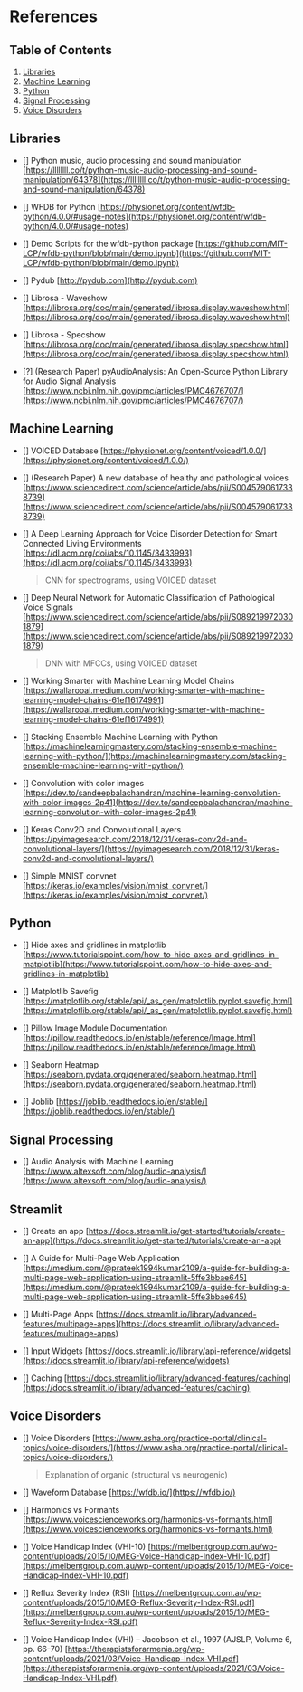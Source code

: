 # References

## Table of Contents
1. [Libraries]()
2. [Machine Learning]()
3. [Python]()
4. [Signal Processing]()
5. [Voice Disorders]()


## Libraries
- [] Python music, audio processing and sound manipulation [https://llllllll.co/t/python-music-audio-processing-and-sound-manipulation/64378](https://llllllll.co/t/python-music-audio-processing-and-sound-manipulation/64378)

- [] WFDB for Python [https://physionet.org/content/wfdb-python/4.0.0/#usage-notes](https://physionet.org/content/wfdb-python/4.0.0/#usage-notes)

- [] Demo Scripts for the wfdb-python package [https://github.com/MIT-LCP/wfdb-python/blob/main/demo.ipynb](https://github.com/MIT-LCP/wfdb-python/blob/main/demo.ipynb)

- [] Pydub [http://pydub.com](http://pydub.com)

- [] Librosa - Waveshow [https://librosa.org/doc/main/generated/librosa.display.waveshow.html](https://librosa.org/doc/main/generated/librosa.display.waveshow.html)

- [] Librosa - Specshow [https://librosa.org/doc/main/generated/librosa.display.specshow.html](https://librosa.org/doc/main/generated/librosa.display.specshow.html)

- [?] (Research Paper) pyAudioAnalysis: An Open-Source Python Library for Audio Signal Analysis [https://www.ncbi.nlm.nih.gov/pmc/articles/PMC4676707/](https://www.ncbi.nlm.nih.gov/pmc/articles/PMC4676707/)


## Machine Learning
- [] VOICED Database [https://physionet.org/content/voiced/1.0.0/](https://physionet.org/content/voiced/1.0.0/)

- [] (Research Paper) A new database of healthy and pathological voices [https://www.sciencedirect.com/science/article/abs/pii/S0045790617338739](https://www.sciencedirect.com/science/article/abs/pii/S0045790617338739)

- [] A Deep Learning Approach for Voice Disorder Detection for Smart Connected Living Environments [https://dl.acm.org/doi/abs/10.1145/3433993](https://dl.acm.org/doi/abs/10.1145/3433993)

	> CNN for spectrograms, using VOICED dataset

- [] Deep Neural Network for Automatic Classification of Pathological Voice Signals [https://www.sciencedirect.com/science/article/abs/pii/S0892199720301879](https://www.sciencedirect.com/science/article/abs/pii/S0892199720301879)

	> DNN with MFCCs, using VOICED dataset

- [] Working Smarter with Machine Learning Model Chains [https://wallarooai.medium.com/working-smarter-with-machine-learning-model-chains-61ef16174991](https://wallarooai.medium.com/working-smarter-with-machine-learning-model-chains-61ef16174991)

- [] Stacking Ensemble Machine Learning with Python [https://machinelearningmastery.com/stacking-ensemble-machine-learning-with-python/](https://machinelearningmastery.com/stacking-ensemble-machine-learning-with-python/)

- [] Convolution with color images [https://dev.to/sandeepbalachandran/machine-learning-convolution-with-color-images-2p41](https://dev.to/sandeepbalachandran/machine-learning-convolution-with-color-images-2p41)

- [] Keras Conv2D and Convolutional Layers [https://pyimagesearch.com/2018/12/31/keras-conv2d-and-convolutional-layers/](https://pyimagesearch.com/2018/12/31/keras-conv2d-and-convolutional-layers/)

- [] Simple MNIST convnet [https://keras.io/examples/vision/mnist_convnet/](https://keras.io/examples/vision/mnist_convnet/)


## Python
- [] Hide axes and gridlines in matplotlib [https://www.tutorialspoint.com/how-to-hide-axes-and-gridlines-in-matplotlib](https://www.tutorialspoint.com/how-to-hide-axes-and-gridlines-in-matplotlib)

- [] Matplotlib Savefig [https://matplotlib.org/stable/api/_as_gen/matplotlib.pyplot.savefig.html](https://matplotlib.org/stable/api/_as_gen/matplotlib.pyplot.savefig.html)

- [] Pillow Image Module Documentation [https://pillow.readthedocs.io/en/stable/reference/Image.html](https://pillow.readthedocs.io/en/stable/reference/Image.html)

- [] Seaborn Heatmap [https://seaborn.pydata.org/generated/seaborn.heatmap.html](https://seaborn.pydata.org/generated/seaborn.heatmap.html)

- [] Joblib [https://joblib.readthedocs.io/en/stable/](https://joblib.readthedocs.io/en/stable/)


## Signal Processing
- [] Audio Analysis with Machine Learning [https://www.altexsoft.com/blog/audio-analysis/](https://www.altexsoft.com/blog/audio-analysis/)


## Streamlit
- [] Create an app [https://docs.streamlit.io/get-started/tutorials/create-an-app](https://docs.streamlit.io/get-started/tutorials/create-an-app)

- [] A Guide for Multi-Page Web Application [https://medium.com/@prateek1994kumar2109/a-guide-for-building-a-multi-page-web-application-using-streamlit-5ffe3bbae645](https://medium.com/@prateek1994kumar2109/a-guide-for-building-a-multi-page-web-application-using-streamlit-5ffe3bbae645)

- [] Multi-Page Apps [https://docs.streamlit.io/library/advanced-features/multipage-apps](https://docs.streamlit.io/library/advanced-features/multipage-apps)

- [] Input Widgets [https://docs.streamlit.io/library/api-reference/widgets](https://docs.streamlit.io/library/api-reference/widgets)

- [] Caching [https://docs.streamlit.io/library/advanced-features/caching](https://docs.streamlit.io/library/advanced-features/caching)


## Voice Disorders
- [] Voice Disorders [https://www.asha.org/practice-portal/clinical-topics/voice-disorders/](https://www.asha.org/practice-portal/clinical-topics/voice-disorders/)

	> Explanation of organic (structural vs neurogenic)

- [] Waveform Database [https://wfdb.io/](https://wfdb.io/)

- [] Harmonics vs Formants [https://www.voicescienceworks.org/harmonics-vs-formants.html](https://www.voicescienceworks.org/harmonics-vs-formants.html)

- [] Voice Handicap Index (VHI-10) [https://melbentgroup.com.au/wp-content/uploads/2015/10/MEG-Voice-Handicap-Index-VHI-10.pdf](https://melbentgroup.com.au/wp-content/uploads/2015/10/MEG-Voice-Handicap-Index-VHI-10.pdf)

- [] Reflux Severity Index (RSI) [https://melbentgroup.com.au/wp-content/uploads/2015/10/MEG-Reflux-Severity-Index-RSI.pdf](https://melbentgroup.com.au/wp-content/uploads/2015/10/MEG-Reflux-Severity-Index-RSI.pdf)

- [] Voice Handicap Index (VHI) – Jacobson et al., 1997 (AJSLP, Volume 6, pp. 66-70) [https://therapistsforarmenia.org/wp-content/uploads/2021/03/Voice-Handicap-Index-VHI.pdf](https://therapistsforarmenia.org/wp-content/uploads/2021/03/Voice-Handicap-Index-VHI.pdf)